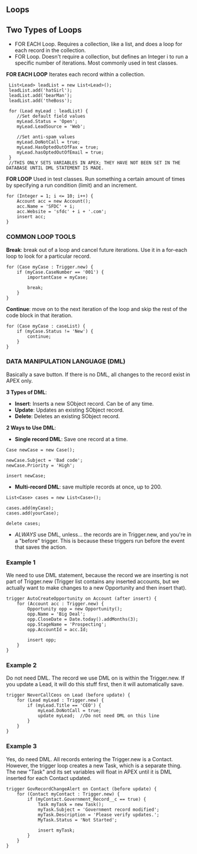 ## **Loops**
## **Two Types of Loops**
- FOR EACH Loop. Requires a collection, like a list, and does a loop for each record in the collection.
- FOR Loop. Doesn't require a collection, but defines an Integer i to run a specific number of iterations. Most commonly used in test classes.
  
 **FOR EACH LOOP**
Iterates each record within a collection. 
	
```Apex
 List<Lead> leadList = new List<Lead>();
 leadList.add('hatGirl');
 leadList.add('bearMan');
 leadList.add('theBoss');

 for (Lead myLead : leadList) {
	//Set default field values
	myLead.Status = 'Open';
	myLead.LeadSource = 'Web';

	//Set anti-spam values
	myLead.DoNotCall = true;
	myLead.HasOptedOutOfFax = true;
	myLead.hasOptedOutOfEmail = true;
 }
 //THIS ONLY SETS VARIABLES IN APEX; THEY HAVE NOT BEEN SET IN THE DATABASE UNTIL DML STATEMENT IS MADE.
 ```

**FOR LOOP**
Used in test classes. Run something a certain amount of times by specifying a run condition (limit) and an increment.
	
```Apex
for (Integer = 1; i <= 10; i++) {
	Account acc = new Account();
	acc.Name = 'SFDC' + i;
	acc.Website = 'sfdc' + i + '.com';
	insert acc;
}
```


### **COMMON LOOP TOOLS**
**Break**: break out of a loop and cancel future iterations. Use it in a for-each loop to look for a particular record.
	
```Apex
for (Case myCase : Trigger.new) {
	if (myCase.CaseNumber == '001') {
		importantCase = myCase;

		break;
	}
}
```

**Continue**: move on to the next iteration of the loop and skip the rest of the code block in that iteration.

```Apex
for (Case myCase : caseList) {
	if (myCase.Status != 'New') {
		continue;
	}
}
```


### **DATA MANIPULATION LANGUAGE (DML)**
Basically a save button. If there is no DML, all changes to the record exist in APEX only.

**3 Types of DML**:
- **Insert**: Inserts a new SObject record. Can be of any time.
- **Update**: Updates an existing SObject record.
- **Delete**: Deletes an existing SObject record.
	
**2 Ways to Use DML**:
- **Single record DML**: Save one record at a time.
```Apex
Case newCase = new Case();

newCase.Subject = 'Bad code';
newCase.Priority = 'High';

insert newCase;
```
	
- **Multi-record DML**: save multiple records at once, up to 200.
```Apex
List<Case> cases = new List<Case>();

cases.add(myCase);
cases.add(yourCase);

delete cases;
```

- _ALWAYS_ use DML, unless... the records are in Trigger.new, and you're in a "before" trigger. This is because these triggers run before the event that saves the action.

### **Example 1**
We need to use DML statement, because the record we are inserting is not part of Trigger.new (Trigger list contains any inserted accounts, but we actually want to make changes to a new Opportunity and then insert that).

```Apex
trigger AutoCreateOpportunity on Account (after insert) {
	for (Account acc : Trigger.new) {
		Opportunity opp = new Opportunity();
		opp.Name = 'Big Deal';
		opp.CloseDate = Date.today().addMonths(3);
		opp.StageName = 'Prospecting';
		opp.AccountId = acc.Id;
		
		insert opp;
	}
}
```

### **Example 2**
Do not need DML. The record we use DML on is within the Trigger.new. If you update a Lead, it will do this stuff first, then it will automatically save.

```Apex
trigger NeverCallCeos on Lead (before update) {
	for (Lead myLead : Trigger.new) {
		if (myLead.Title == 'CEO') {
			myLead.DoNotCall = true;
			update myLead;	//Do not need DML on this line
		}
	}
}
```


### **Example 3**
Yes, do need DML. All records entering the Trigger.new is a Contact. However, the trigger loop creates a new Task, which is a separate thing. The new "Task" and its set variables will float in APEX until it is DML inserted for each Contact updated.

```Apex
trigger GovRecordChangeAlert on Contact (before update) {
	for (Contact myContact : Trigger.new) {
		if (myContact.Government_Record__c == true) {
			Task myTask = new Task();
			myTask.Subject = 'Government record modified';
			myTask.Description = 'Please verify updates.';
			MyTask.Status = 'Not Started';
			
			insert myTask;
		}
	}
}
```
